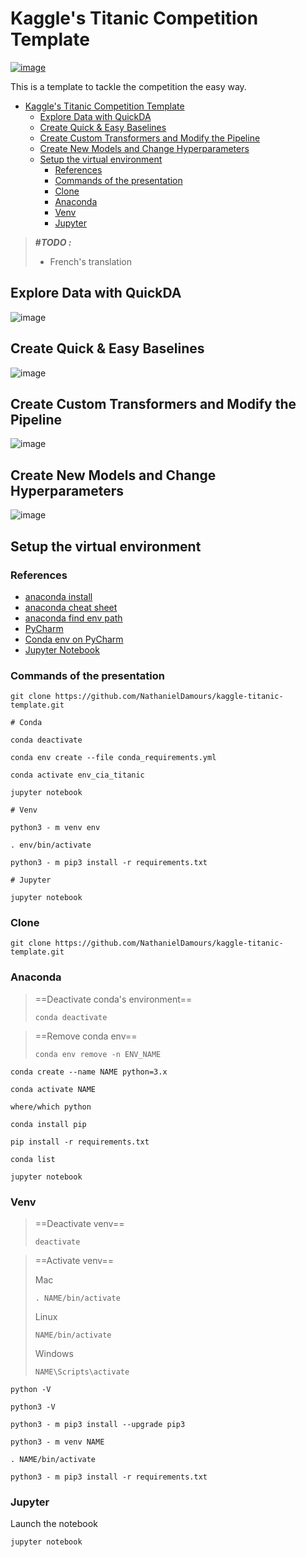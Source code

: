 # Kaggle's Titanic Competition Template

[![image](https://user-images.githubusercontent.com/88633026/130110875-c9d9a092-59d1-4c4c-8c6a-8925d2ce399d.png)](https://www.kaggle.com/c/titanic)

This is a template to tackle the competition the easy way.

- [Kaggle's Titanic Competition Template](#kaggles-titanic-competition-template)
  - [Explore Data with QuickDA](#explore-data-with-quickda)
  - [Create Quick & Easy Baselines](#create-quick--easy-baselines)
  - [Create Custom Transformers and Modify the Pipeline](#create-custom-transformers-and-modify-the-pipeline)
  - [Create New Models and Change Hyperparameters](#create-new-models-and-change-hyperparameters)
  - [Setup the virtual environment](#setup-the-virtual-environment)
    - [References](#references)
    - [Commands of the presentation](#commands-of-the-presentation)
    - [Clone](#clone)
    - [Anaconda](#anaconda)
    - [Venv](#venv)
    - [Jupyter](#jupyter)

> **#_TODO :_**
>
> - French's translation

## Explore Data with QuickDA

![image](https://user-images.githubusercontent.com/88633026/129945057-5cc06bb8-1331-47e9-a2e2-bc2cac0150fc.png)

## Create Quick & Easy Baselines

![image](https://user-images.githubusercontent.com/88633026/129945592-2d60fe43-07fb-4a16-aacb-ecd5cb04f552.png)

## Create Custom Transformers and Modify the Pipeline

![image](https://user-images.githubusercontent.com/88633026/129948410-92c82bff-4607-49e7-bfdb-e278771a352a.png)

## Create New Models and Change Hyperparameters

![image](https://user-images.githubusercontent.com/88633026/129946210-506e9cfe-11d0-43cd-afc0-ec0d217854c5.png)


## Setup the virtual environment

### References

- [anaconda install](https://www.anaconda.com/products/individual)
- [anaconda cheat sheet](https://docs.conda.io/projects/conda/en/4.6.0/_downloads/52a95608c49671267e40c689e0bc00ca/conda-cheatsheet.pdf)
- [anaconda find env path](https://docs.anaconda.com/anaconda/user-guide/tasks/integration/python-path/)
- [PyCharm](https://www.jetbrains.com/lp/pycharm-anaconda/?=)
- [Conda env on PyCharm](https://docs.anaconda.com/anaconda/user-guide/tasks/pycharm/)
- [Jupyter Notebook](https://test-jupyter.readthedocs.io/en/latest/install.html)

### Commands of the presentation

```
git clone https://github.com/NathanielDamours/kaggle-titanic-template.git

# Conda

conda deactivate

conda env create --file conda_requirements.yml

conda activate env_cia_titanic

jupyter notebook

# Venv

python3 - m venv env 

. env/bin/activate

python3 - m pip3 install -r requirements.txt

# Jupyter

jupyter notebook

```

### Clone

```
git clone https://github.com/NathanielDamours/kaggle-titanic-template.git
```

### Anaconda

> ==Deactivate conda's environment==
> ```
> conda deactivate
> ```

> ==Remove conda env==
> ```
> conda env remove -n ENV_NAME
> ```

```
conda create --name NAME python=3.x

conda activate NAME

where/which python

conda install pip

pip install -r requirements.txt

conda list

jupyter notebook
```

### Venv

> ==Deactivate venv==
> ```
> deactivate
> ```

> ==Activate venv==
> 
> Mac
> ```
> . NAME/bin/activate
> ```
> 
> Linux
> ```
> NAME/bin/activate
> ```
> 
> Windows
> ```
> NAME\Scripts\activate
> ```

```  
python -V

python3 -V

python3 - m pip3 install --upgrade pip3

python3 - m venv NAME 

. NAME/bin/activate

python3 - m pip3 install -r requirements.txt

```

### Jupyter

Launch the notebook
``` 
jupyter notebook
```
